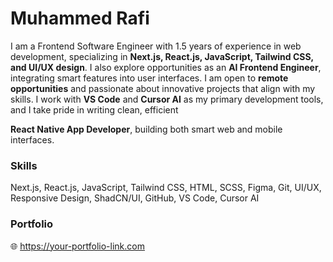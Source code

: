 <h1>Muhammed Rafi</h1>

<p class="text-base leading-relaxed">
  I am a Frontend Software Engineer with 1.5 years of experience in web development, specializing in 
  <strong>Next.js, React.js, JavaScript, Tailwind CSS, and UI/UX design</strong>. I also explore opportunities as an 
  <strong>AI Frontend Engineer</strong>, integrating smart features into user interfaces. I am open to 
  <strong>remote opportunities</strong> and passionate about innovative projects that align with my skills. I work with 
  <strong>VS Code</strong> and <strong>Cursor AI</strong> as my primary development tools, and I take pride in writing 
  clean, efficient
</p>

<p><strong>React Native App Developer</strong>, building both smart web and mobile interfaces. </p>

<h3>Skills</h3>
<p>
  Next.js, React.js, JavaScript, Tailwind CSS, HTML, SCSS, Figma, Git, UI/UX, Responsive Design, ShadCN/UI, GitHub, VS Code, Cursor AI
</p>

<h3>Portfolio</h3>
<p>
  🌐 <a href="https://your-portfolio-link.com" target="_blank">https://your-portfolio-link.com</a>
</p>


